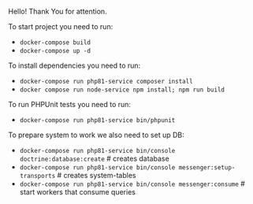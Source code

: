 Hello!
Thank You for attention.

To start project you need to run:

* `docker-compose build`
* `docker-compose up -d`

To install dependencies you need to run:

* `docker-compose run php81-service composer install`
* `docker compose run node-service npm install; npm run build`

To run PHPUnit tests you need to run:

* `docker-compose run php81-service bin/phpunit` 

To prepare system to work we also need to set up DB:

* `docker-compose run php81-service bin/console doctrine:database:create` # creates database
* `docker-compose run php81-service bin/console messenger:setup-transports` # creates system-tables
* `docker-compose run php81-service bin/console messenger:consume` # start workers that consume queries